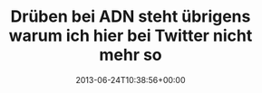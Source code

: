 ---
retweeted: false
source: <a href="http://twitter.com" rel="nofollow">Twitter Web Client</a>
entities:
  hashtags: []
  symbols: []
  user_mentions: []
  urls:
  - url: https://t.co/k53r3DxHcW
    expanded_url: https://alpha.app.net/bascht/post/6903027/photo/1
    display_url: alpha.app.net/bascht/post/69…
    indices:
    - '92'
    - '115'
display_text_range:
- '0'
- '115'
favorite_count: '0'
id_str: '349114411513954304'
truncated: false
retweet_count: '0'
id: '349114411513954304'
possibly_sensitive: false
created_at: Mon Jun 24 10:38:56 +0000 2013
favorited: false
full_text: 'Drüben bei ADN steht übrigens warum ich hier bei Twitter nicht mehr so
  viel schreiben kann:'
lang: de
quote_url: https://alpha.app.net/bascht/post/6903027/photo/1
tags:
- pesos/twitter
date: '2013-06-24T10:38:56+00:00'
src: https://twitter.com/bascht/status/349114411513954304
original_url: https://twitter.com/bascht/status/349114411513954304
type: twitter_tweet
text: 'Drüben bei ADN steht übrigens warum ich hier bei Twitter nicht mehr so viel
  schreiben kann:'
title: 'Drüben bei ADN steht übrigens warum ich hier bei Twitter nicht mehr so '

---